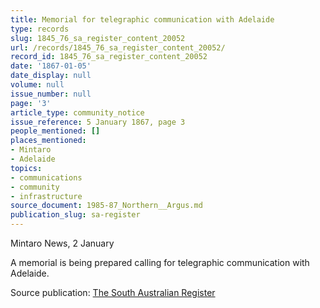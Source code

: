 ```yaml
---
title: Memorial for telegraphic communication with Adelaide
type: records
slug: 1845_76_sa_register_content_20052
url: /records/1845_76_sa_register_content_20052/
record_id: 1845_76_sa_register_content_20052
date: '1867-01-05'
date_display: null
volume: null
issue_number: null
page: '3'
article_type: community_notice
issue_reference: 5 January 1867, page 3
people_mentioned: []
places_mentioned:
- Mintaro
- Adelaide
topics:
- communications
- community
- infrastructure
source_document: 1985-87_Northern__Argus.md
publication_slug: sa-register
---
```


Mintaro News, 2 January

A memorial is being prepared calling for telegraphic communication with Adelaide.

Source publication: [The South Australian Register](/publications/sa-register/)
